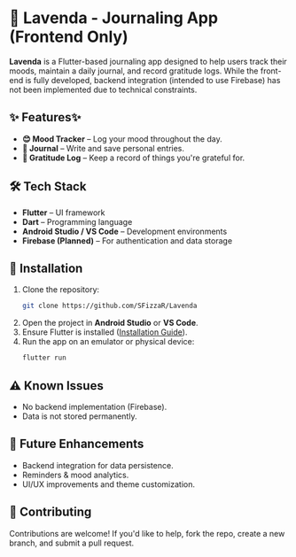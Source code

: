 # 🪻 Lavenda - Journaling App (Frontend Only)  

**Lavenda** is a Flutter-based journaling app designed to help users track their moods, maintain a daily journal, and record gratitude logs. While the front-end is fully developed, backend integration (intended to use Firebase) has not been implemented due to technical constraints.  

## ✨ Features✨
- **😊 Mood Tracker** – Log your mood throughout the day.  
- **📖 Journal** – Write and save personal entries.  
- **💖 Gratitude Log** – Keep a record of things you're grateful for.  

## 🛠️ Tech Stack  
- **Flutter** – UI framework  
- **Dart** – Programming language  
- **Android Studio / VS Code** – Development environments  
- **Firebase (Planned)** – For authentication and data storage  

## 🚀 Installation
1. Clone the repository:  
   ```bash
   git clone https://github.com/SFizzaR/Lavenda
   ```  
2. Open the project in **Android Studio** or **VS Code**.  
3. Ensure Flutter is installed ([Installation Guide](https://flutter.dev/docs/get-started/install)).  
4. Run the app on an emulator or physical device:  
   ```bash
   flutter run
   ```  
## ⚠️ Known Issues  
- No backend implementation (Firebase).  
- Data is not stored permanently.  

## 🔮 Future Enhancements  
- Backend integration for data persistence.  
- Reminders & mood analytics.  
- UI/UX improvements and theme customization.  

## 🤝 Contributing  
Contributions are welcome! If you'd like to help, fork the repo, create a new branch, and submit a pull request.  
